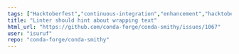 ```yaml
---
tags: ["Hacktoberfest","continuous-integration","enhancement","hacktoberfest","help-wanted","linter"]
title: "Linter should hint about wrapping text"
html_url: "https://github.com/conda-forge/conda-smithy/issues/1067"
user: "isuruf"
repo: "conda-forge/conda-smithy"
---
```


